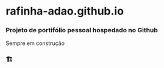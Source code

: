# rafinha-adao.github.io

### Projeto de portifólio pessoal hospedado no Github

Sempre em construção <h3>🏗</h3>

